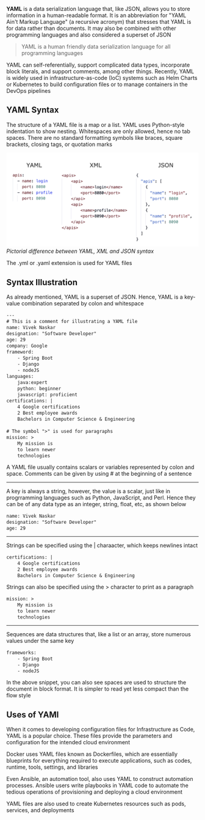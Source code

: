 **YAML** is a data serialization language that, like JSON, allows you to store information in a human-readable format. It is an abbreviation for "YAML Ain't Markup Language" (a recursive acronym) that stresses that YAML is for data rather than documents. It may also be combined with other programming languages and also considered a superset of JSON

> YAML is a human friendly data serialization language for all programming languages

YAML can self-referentially, support complicated data types, incorporate block literals, and support comments, among other things. Recently, YAML is widely used in infrastructure-as-code (IoC) systems such as Helm Charts or Kubernetes to build configuration files or to manage containers in the DevOps pipelines

## YAML Syntax

The structure of a YAML file is a map or a list. YAML uses Python-style indentation to show nesting. Whitespaces are only allowed, hence no tab spaces. There are no standard formatting symbols like braces, square brackets, closing tags, or quotation marks

![YAML Syntax Example](./resources/yaml_ex_1.png)_Pictorial difference between YAML, XML and JSON syntax_

The .yml or .yaml extension is used for YAML files

## Syntax Illustration

As already mentioned, YAML is a superset of JSON. Hence, YAML is a key-value combination separated by colon and whitespace

```
---
# This is a comment for illustrating a YAML file
name: Vivek Naskar
designation: "Software Developer"
age: 29
company: Google
frameword:
    - Spring Boot
    - Django
    - nodeJS
languages:
    java:expert
    python: beginner
    javascript: proficient
certifications: |
    4 Google certifications
    2 Best employee awards
    Bachelors in Computer Science & Engineering

# The symbol ">" is used for paragraphs
mission: >
    My mission is
    to learn newer
    technologies
```

A YAML file usually contains scalars or variables represented by colon and space. Comments can be given by using # at the beginning of a sentence

---

A key is always a string, however, the value is a scalar, just like in progrramming languages such as Python, JavaScript, and Perl. Hence they can be of any data type as an integer, string, float, etc, as shown below

```
name: Vivek Naskar
designation: "Software Developer"
age: 29
```

---

Strings can be specified using the | charaacter, which keeps newlines intact

```
certifications: |
    4 Google certifications
    2 Best employee awards
    Bachelors in Computer Science & Engineering
```

Strings can also be specified using the > character to print as a paragraph

```
mission: >
    My mission is
    to learn newer
    technologies
```

---

Sequences are data structures that, like a list or an array, store numerous values under the same key

```
frameworks:
    - Spring Boot
    - Django
    - nodeJS
```

In the above snippet, you can also see spaces are used to structure the document in block format. It is simpler to read yet less compact than the flow style

## Uses of YAMl

When it comes to developing configuration files for Infrastructure as Code, YAML is a popular choice. These files provide the parameters and configuration for the intended cloud environment

Docker uses YAML files known as Dockerfiles, which are essentially blueprints for everything required to execute applications, such as codes, runtime, tools, settings, and libraries

Even Ansible, an automation tool, also uses YAML to construct automation processes. Ansible users write playbooks in YAML code to automate the tedious operations of provisioning and deploying a cloud environment

YAML files are also used to create Kubernetes resources such as pods, services, and deployments

